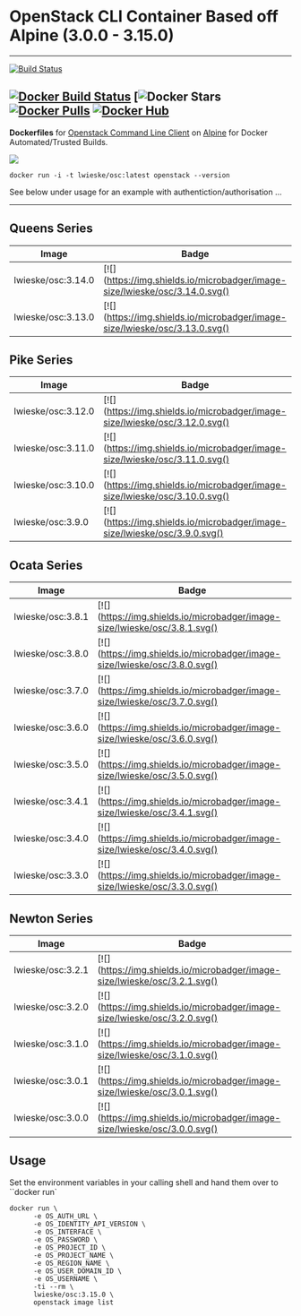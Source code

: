# OpenStack CLI Container Based off Alpine (3.0.0 - 3.15.0)
---
[![Build Status](https://travis-ci.org/lwieske/dockerfiles-openstackclient.svg?branch=master)](https://travis-ci.org/lwieske/dockerfiles-openstackclient)

[![Docker Build Status](https://img.shields.io/docker/build/lwieske/osc.svg)](https://hub.docker.com/r/lwieske/osc/builds/)
[![Docker Stars](https://img.shields.io/docker/stars/lwieske/osc.svg)
[![Docker Pulls](https://img.shields.io/docker/pulls/lwieske/osc.svg)](https://hub.docker.com/r/lwieske/osc/)
[![Docker Hub](https://img.shields.io/docker/pulls/lwieske/osc.svg?style=flat)](https://registry.hub.docker.com/u/lwieske/osc/)
---

**Dockerfiles** for [Openstack Command Line Client](https://docs.openstack.org/python-openstackclient/latest/) on [Alpine](https://registry.hub.docker.com/_/alpine/) for Docker Automated/Trusted Builds.

[![](https://images.microbadger.com/badges/image/lwieske/osc.svg)](https://microbadger.com/images/lwieske/osc)

```
docker run -i -t lwieske/osc:latest openstack --version
```

See below under usage for an example with authentiction/authorisation ...

***

## Queens Series
| Image | Badge |
| ----- | ----- |
| lwieske/osc:3.14.0 | [![](https://img.shields.io/microbadger/image-size/lwieske/osc/3.14.0.svg() | [![](https://img.shields.io/microbadger/layers/lwieske/osc/3.14.0.svg() |
| lwieske/osc:3.13.0 | [![](https://img.shields.io/microbadger/image-size/lwieske/osc/3.13.0.svg() | [![](https://img.shields.io/microbadger/layers/lwieske/osc/3.13.0.svg() |

## Pike Series

| Image | Badge |
| ----- | ----- |
| lwieske/osc:3.12.0 | [![](https://img.shields.io/microbadger/image-size/lwieske/osc/3.12.0.svg() | [![](https://img.shields.io/microbadger/layers/lwieske/osc/3.12.0.svg() |
| lwieske/osc:3.11.0 | [![](https://img.shields.io/microbadger/image-size/lwieske/osc/3.11.0.svg() | [![](https://img.shields.io/microbadger/layers/lwieske/osc/3.11.0.svg() |
| lwieske/osc:3.10.0 | [![](https://img.shields.io/microbadger/image-size/lwieske/osc/3.10.0.svg() | [![](https://img.shields.io/microbadger/layers/lwieske/osc/3.10.0.svg() |
| lwieske/osc:3.9.0 | [![](https://img.shields.io/microbadger/image-size/lwieske/osc/3.9.0.svg() | [![](https://img.shields.io/microbadger/layers/lwieske/osc/3.9.0.svg() |

## Ocata Series

| Image | Badge |
| ----- | ----- |
| lwieske/osc:3.8.1 | [![](https://img.shields.io/microbadger/image-size/lwieske/osc/3.8.1.svg() | [![](https://img.shields.io/microbadger/layers/lwieske/osc/3.8.1.svg() |
| lwieske/osc:3.8.0 | [![](https://img.shields.io/microbadger/image-size/lwieske/osc/3.8.0.svg() | [![](https://img.shields.io/microbadger/layers/lwieske/osc/3.8.0.svg() |
| lwieske/osc:3.7.0 | [![](https://img.shields.io/microbadger/image-size/lwieske/osc/3.7.0.svg() | [![](https://img.shields.io/microbadger/layers/lwieske/osc/3.7.0.svg() |
| lwieske/osc:3.6.0 | [![](https://img.shields.io/microbadger/image-size/lwieske/osc/3.6.0.svg() | [![](https://img.shields.io/microbadger/layers/lwieske/osc/3.6.0.svg() |
| lwieske/osc:3.5.0 | [![](https://img.shields.io/microbadger/image-size/lwieske/osc/3.5.0.svg() | [![](https://img.shields.io/microbadger/layers/lwieske/osc/3.5.0.svg() |
| lwieske/osc:3.4.1 | [![](https://img.shields.io/microbadger/image-size/lwieske/osc/3.4.1.svg() | [![](https://img.shields.io/microbadger/layers/lwieske/osc/3.4.1.svg() |
| lwieske/osc:3.4.0 | [![](https://img.shields.io/microbadger/image-size/lwieske/osc/3.4.0.svg() | [![](https://img.shields.io/microbadger/layers/lwieske/osc/3.4.0.svg() |
| lwieske/osc:3.3.0 | [![](https://img.shields.io/microbadger/image-size/lwieske/osc/3.3.0.svg() | [![](https://img.shields.io/microbadger/layers/lwieske/osc/3.3.0.svg() |

## Newton Series

| Image | Badge |
| ----- | ----- |
| lwieske/osc:3.2.1 | [![](https://img.shields.io/microbadger/image-size/lwieske/osc/3.2.1.svg() | [![](https://img.shields.io/microbadger/layers/lwieske/osc/3.2.1.svg() |
| lwieske/osc:3.2.0 | [![](https://img.shields.io/microbadger/image-size/lwieske/osc/3.2.0.svg() | [![](https://img.shields.io/microbadger/layers/lwieske/osc/3.2.0.svg() |
| lwieske/osc:3.1.0 | [![](https://img.shields.io/microbadger/image-size/lwieske/osc/3.1.0.svg() | [![](https://img.shields.io/microbadger/layers/lwieske/osc/3.1.0.svg() |
| lwieske/osc:3.0.1 | [![](https://img.shields.io/microbadger/image-size/lwieske/osc/3.0.1.svg() | [![](https://img.shields.io/microbadger/layers/lwieske/osc/3.0.1.svg() |
| lwieske/osc:3.0.0 | [![](https://img.shields.io/microbadger/image-size/lwieske/osc/3.0.0.svg() | [![](https://img.shields.io/microbadger/layers/lwieske/osc/3.0.0.svg() |

## Usage

Set the environment variables in your calling shell and hand them over to ``docker run`

```
docker run \
      -e OS_AUTH_URL \
      -e OS_IDENTITY_API_VERSION \
      -e OS_INTERFACE \
      -e OS_PASSWORD \
      -e OS_PROJECT_ID \
      -e OS_PROJECT_NAME \
      -e OS_REGION_NAME \
      -e OS_USER_DOMAIN_ID \
      -e OS_USERNAME \
      -ti --rm \
      lwieske/osc:3.15.0 \
      openstack image list
```
